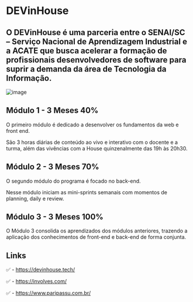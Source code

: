 # DEVinHouse

## O DEVinHouse é uma parceria entre o SENAI/SC – Serviço Nacional de Aprendizagem Industrial e a ACATE que busca acelerar a formação de profissionais desenvolvedores de software para suprir a demanda da área de Tecnologia da Informação.


![image](https://www.acate.com.br/wp-content/uploads/2021/02/dev.png)

## Módulo 1 - 3 Meses 40%


O primeiro módulo é dedicado a desenvolver os fundamentos da web e front end. 

São 3 horas diárias de conteúdo ao vivo e interativo com o docente e a turma, além das vivências com a House quinzenalmente das 19h às 20h30.


## Módulo 2 - 3 Meses 70% 

O segundo módulo do programa é focado no back-end. 

Nesse módulo iniciam as mini-sprints semanais com momentos de planning, daily e review.

## Módulo 3 - 3 Meses 100%

O Módulo 3 consolida os aprendizados dos módulos anteriores, trazendo a aplicação dos conhecimentos de front-end e back-end de forma conjunta.  


## Links

:white_check_mark: - https://devinhouse.tech/

:white_check_mark: - https://involves.com/

:white_check_mark: - https://www.paripassu.com.br/
